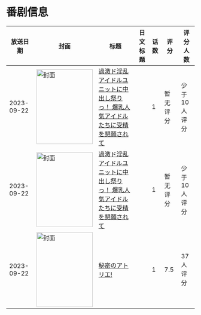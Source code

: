 # 番剧信息

|放送日期|封面|标题|日文标题|话数|评分|评分人数|
|---|---|---|---|---|---|---|
|2023-09-22|<img src="https://bangumi.tv/img/no_icon_subject.png" alt="封面" style="width:150px;height:200px;object-fit:cover;">|[過激ド淫乱アイドルユニットに中出し祭りっ！ 爆乳人気アイドルたちに受精を懇願されて](https://bangumi.tv/subject/456723)||1|暂无评分|少于10人评分|
|2023-09-22|<img src="https://bangumi.tv/img/no_icon_subject.png" alt="封面" style="width:150px;height:200px;object-fit:cover;">|[過激ド淫乱アイドルユニットに中出し祭りっ！ 爆乳人気アイドルたちに受精を懇願されて](https://bangumi.tv/subject/456723)||1|暂无评分|少于10人评分|
|2023-09-22|<img src="https://bangumi.tv/img/no_icon_subject.png" alt="封面" style="width:150px;height:200px;object-fit:cover;">|[秘密のアトリエ!](https://bangumi.tv/subject/458129)||1|7.5|37人评分|
